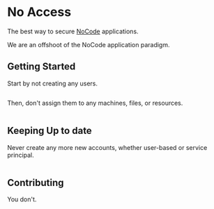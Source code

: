 # No Access

The best way to secure [NoCode](https://github.com/kelseyhightower/nocode) applications.

We are an offshoot of the NoCode application paradigm.

## Getting Started

Start by not creating any users.

```

```

Then, don't assign them to any machines, files, or resources.

```

```

## Keeping Up to date

Never create any more new accounts, whether user-based or service principal.


```

```

## Contributing

You don't.